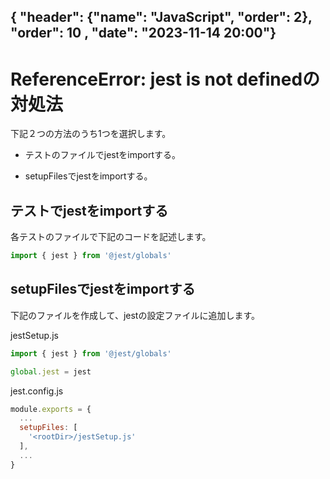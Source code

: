{ "header": {"name": "JavaScript", "order": 2}, "order": 10 , "date": "2023-11-14 20:00"}
---
# ReferenceError: jest is not definedの対処法

下記２つの方法のうち1つを選択します。

* テストのファイルでjestをimportする。

* setupFilesでjestをimportする。

## テストでjestをimportする

各テストのファイルで下記のコードを記述します。

```js
import { jest } from '@jest/globals'
```

## setupFilesでjestをimportする

下記のファイルを作成して、jestの設定ファイルに追加します。

jestSetup.js

```js
import { jest } from '@jest/globals'

global.jest = jest
```

jest.config.js

```js
module.exports = {
  ...
  setupFiles: [
    '<rootDir>/jestSetup.js'
  ],
  ...
}
```